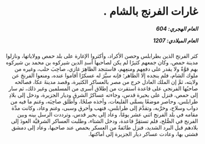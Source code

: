 <h1 dir="rtl">غارات الفرنج بالشام .</h1>

<h5 dir="rtl">العام الهجري:  604

العام الميلادي: 1207

</h5>

<p dir="rtl">كثر الفرنج الذين بطرابلس وحصن الأكراد، وأكثروا الإغارة على بلد حمص وولاياتها، ونازلوا مدينة حمص، وكان جمعهم كثيرًا لم يكن لصاحبها أسدِ الدين شيركوه بن محمد بن شيركوه بهم قوَّةٌ ولا يقدر على دفعِهم ومنعِهم، فاستنجد الظاهِرَ غازي، صاحِبَ حلب، وغيره من ملوك الشام، فلم ينجده إلا الظاهر؛ فإنه سيَّرَ له عسكرًا أقاموا عنده، ومنعوا الفرنجَ عن ولايته، ثمَّ إن الملك العادل خرج من مصر بالعساكر الكثيرة، وقصد مدينةَ عكا، فصالحه صاحبُها الفرنجي على قاعدة استقرت من إطلاق أسرى من المسلمين وغير ذلك، ثم سار إلى حمص، فنزل على بحيرة قدس، وجاءته عساكرُ الشرق وديار الجزيرة، ودخل إلى بلادِ طرابلس، وحاصر موضعًا يسمَّى القليعات، وأخذه صلحًا، وأطلق صاحِبَه، وغنم ما فيه من دواب وسلاح، وخرَّبه، وتقدَّمَ إلى طرابلس، فنهب وأحرق وسبى، وغنم وعاد، وكانت مدَّة مقامه في بلد الفرنج اثني عشر يومًا، وعاد إلى بحير قدس، وترددت الرسل بينه وبين الفرنج في الصُّلح، فلم تستقِرَّ قاعدة، ودخل الشتاء، وطلبت العساكر الشرقيَّة العودَ إلى بلادهم قبل البرد الشديد، فنزل طائفةٌ من العسكر بحمص عند صاحبها، وعاد إلى دمشق فشتى بها، وعادت عساكر ديار الجزيرة إلى أماكنها.</p></br>
